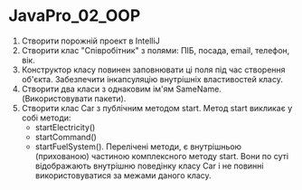 # JavaPro_02_OOP
1. Створити порожній проект в IntelliJ
2. Створити клас "Співробітник" з полями: ПІБ, посада, email, телефон, вік.
3. Конструктор класу повинен заповнювати ці поля під час створення об'єкта. Забезпечити інкапсуляцію внутрішніх властивостей класу.
4. Створити два класи з однаковим ім'ям SameName. (Використовувати пакети).
5. Створити клас Car з публічним методом start. Метод start викликає у собі методи:
	- startElectricity()
	- startCommand()
	- startFuelSystem().
   Перелічені методи, є внутрішньою (прихованою) частиною комплексного методу start. Вони по суті відображають внутрішню поведінку класу Car і не повинні використовуватися за межами даного класу.
